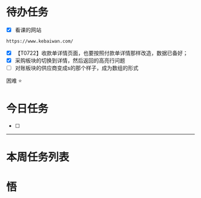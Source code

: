 # 待办任务
- [x] 看课的网站
~~~text
https://www.kebaiwan.com/
~~~
- [x] 【T0722】收款单详情页面，也要按照付款单详情那样改造，数据已备好；
- [x] 采购板块的切换到详情，然后返回的高亮行问题
- [ ] 对账板块的供应商变成s的那个样子，成为数组的形式

困难
⭐

# 今日任务
- [ ] 




------
# 本周任务列表



# 悟